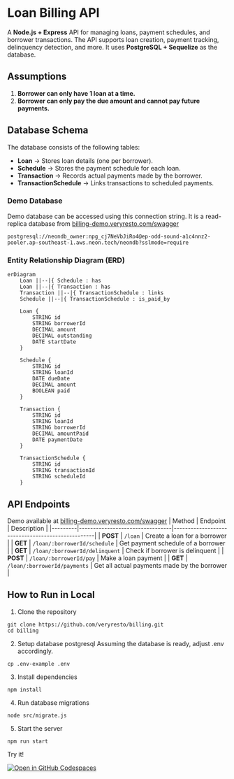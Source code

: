 # Loan Billing API  

A **Node.js + Express** API for managing loans, payment schedules, and borrower transactions. The API supports loan creation, payment tracking, delinquency detection, and more. It uses **PostgreSQL + Sequelize** as the database.  



## Assumptions  

1. **Borrower can only have 1 loan at a time.**  
2. **Borrower can only pay the due amount and cannot pay future payments.**  


## Database Schema  

The database consists of the following tables:  

- **Loan** → Stores loan details (one per borrower).  
- **Schedule** → Stores the payment schedule for each loan.  
- **Transaction** → Records actual payments made by the borrower.  
- **TransactionSchedule** → Links transactions to scheduled payments.  

### Demo Database
Demo database can be accessed using this connection string. It is a read-replica database from [billing-demo.veryresto.com/swagger](https://billing-demo.veryresto.com/swagger)
```
postgresql://neondb_owner:npg_cj7NeVbJiRo4@ep-odd-sound-a1c4nnz2-pooler.ap-southeast-1.aws.neon.tech/neondb?sslmode=require
```

### Entity Relationship Diagram (ERD)  

```mermaid
erDiagram
    Loan ||--|{ Schedule : has
    Loan ||--|{ Transaction : has
    Transaction ||--|{ TransactionSchedule : links
    Schedule ||--|{ TransactionSchedule : is_paid_by

    Loan {
        STRING id
        STRING borrowerId
        DECIMAL amount
        DECIMAL outstanding
        DATE startDate
    }

    Schedule {
        STRING id
        STRING loanId
        DATE dueDate
        DECIMAL amount
        BOOLEAN paid
    }

    Transaction {
        STRING id
        STRING loanId
        STRING borrowerId
        DECIMAL amountPaid
        DATE paymentDate
    }

    TransactionSchedule {
        STRING id
        STRING transactionId
        STRING scheduleId
    }
```

## API Endpoints
Demo available at [billing-demo.veryresto.com/swagger](https://billing-demo.veryresto.com/swagger)
| Method  | Endpoint                        | Description                                      |
|---------|---------------------------------|--------------------------------------------------|
| **POST** | `/loan`                        | Create a loan for a borrower                    |
| **GET**  | `/loan/:borrowerId/schedule`   | Get payment schedule of a borrower              |
| **GET**  | `/loan/:borrowerId/delinquent` | Check if borrower is delinquent                 |
| **POST** | `/loan/:borrowerId/pay`        | Make a loan payment                             |
| **GET**  | `/loan/:borrowerId/payments`   | Get all actual payments made by the borrower    |

## How to Run in Local
1. Clone the repository
```
git clone https://github.com/veryresto/billing.git
cd billing
```

2. Setup database postgresql
Assuming the database is ready, adjust .env accordingly.
```
cp .env-example .env
```
3. Install dependencies
```
npm install
```
4. Run database migrations
```
node src/migrate.js
```
5. Start the server
```
npm run start
```

Try it!

[![Open in GitHub Codespaces](https://github.com/codespaces/badge.svg)](https://codespaces.new/veryresto/simple-express)